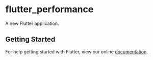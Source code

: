 # flutter_performance

A new Flutter application.

## Getting Started

For help getting started with Flutter, view our online
[documentation](https://flutter.io/).
